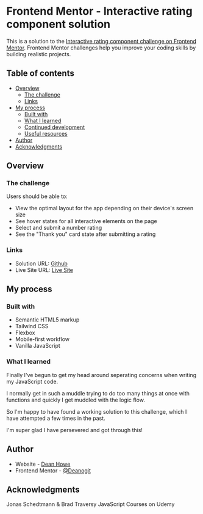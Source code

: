 # Frontend Mentor - Interactive rating component solution

This is a solution to the [Interactive rating component challenge on Frontend Mentor](https://www.frontendmentor.io/challenges/interactive-rating-component-koxpeBUmI). Frontend Mentor challenges help you improve your coding skills by building realistic projects.

## Table of contents

- [Overview](#overview)
  - [The challenge](#the-challenge)
  - [Links](#links)
- [My process](#my-process)
  - [Built with](#built-with)
  - [What I learned](#what-i-learned)
  - [Continued development](#continued-development)
  - [Useful resources](#useful-resources)
- [Author](#author)
- [Acknowledgments](#acknowledgments)

## Overview

### The challenge

Users should be able to:

- View the optimal layout for the app depending on their device's screen size
- See hover states for all interactive elements on the page
- Select and submit a number rating
- See the "Thank you" card state after submitting a rating

### Links

- Solution URL: [Github](https://github.com/Deanogit/tailwind-interactive-rating-component)
- Live Site URL: [Live Site](https://tailwind-interactive-dean.netlify.app/)

## My process

### Built with

- Semantic HTML5 markup
- Tailwind CSS
- Flexbox
- Mobile-first workflow
- Vanilla JavaScript

### What I learned

Finally I've begun to get my head around seperating concerns when writing my JavaScript code.

I normally get in such a muddle trying to do too many things at once with functions and quickly I get muddled with the logic flow.

So I'm happy to have found a working solution to this challenge, which I have attempted a few times in the past.

I'm super glad I have persevered and got through this!

## Author

- Website - [Dean Howe](https://www.deanhowe.dev)
- Frontend Mentor - [@Deanogit](https://www.frontendmentor.io/profile/Deanogit)

## Acknowledgments

Jonas Schedtmann & Brad Traversy JavaScript Courses on Udemy
